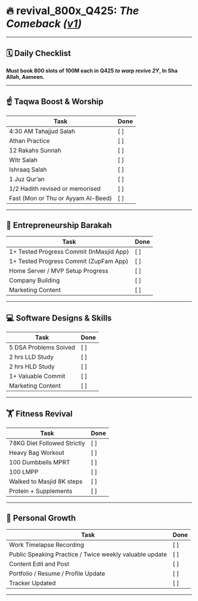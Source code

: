 # 🔥 revival_800x_Q425: _The Comeback (**[v1](miracle.md)**)_

---

## 🗓 Daily Checklist

**Must book 800 slots of 100M each in Q425 _to warp revive 2Y_, In Sha Allah, Aameen.**

---

## ☝️ **Taqwa Boost & Worship**

| Task                               | Done |
|------------------------------------|------|
| 4:30 AM Tahajjud Salah             | [ ]  |
| Athan Practice                     | [ ]  |
| 12 Rakahs Sunnah                   | [ ]  |
| Witr Salah                         | [ ]  |
| Ishraaq Salah                      | [ ]  |
| 1 Juz Qur’an                       | [ ]  |
| 1/2 Hadith revised or memorised    | [ ]  |
| Fast (Mon or Thu or Ayyam Al-Beed) | [ ]  |

---

## 💼 **Entrepreneurship Barakah**

| Task                                     | Done |
|------------------------------------------|------|
| 1+ Tested Progress Commit (InMasjid App) | [ ]  |
| 1+ Tested Progress Commit (ZupFam App)   | [ ]  |
| Home Server / MVP Setup Progress         | [ ]  |
| Company Building                         | [ ]  |
| Marketing Content                        | [ ]  |

---

## 💻 **Software Designs & Skills**

| Task                  | Done |
|-----------------------|------|
| 5 DSA Problems Solved | [ ]  |
| 2 hrs LLD Study       | [ ]  |
| 2 hrs HLD Study       | [ ]  |
| 1+ Valuable Commit    | [ ]  |
| Marketing Content     | [ ]  |

---

## 🏋️ **Fitness Revival**

| Task                        | Done |
|-----------------------------|------|
| 78KG Diet Followed Strictly | [ ]  |
| Heavy Bag Workout           | [ ]  |
| 100 Dumbbells MPRT          | [ ]  |
| 100 LMPP                    | [ ]  |
| Walked to Masjid 8K steps   | [ ]  |
| Protein + Supplements       | [ ]  |

---

## 🌱 **Personal Growth**

| Task                                                    | Done |
|---------------------------------------------------------|------|
| Work Timelapse Recording                                | [ ]  |
| Public Speaking Practice / Twice weekly valuable update | [ ]  |
| Content Edit and Post                                   | [ ]  |
| Portfolio / Resume / Profile Update                     | [ ]  |
| Tracker Updated                                         | [ ]  |

---